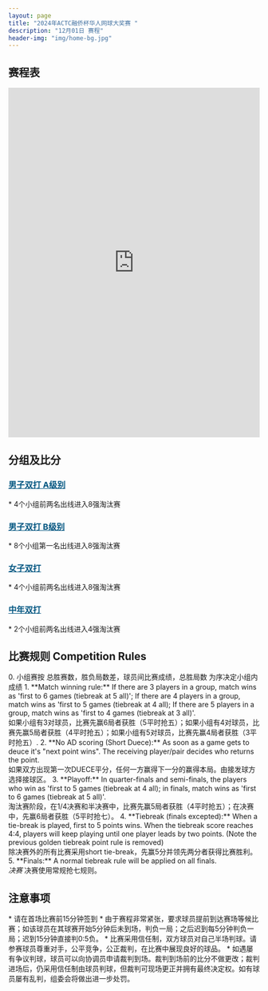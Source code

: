 ```yaml
---
layout: page
title: "2024年ACTC融侨杯华人网球大奖赛 "
description: "12月01日 赛程"
header-img: "img/home-bg.jpg"
---
```



<h2 class="page-header">赛程表</h2>

<iframe width="100%" height="700" frameborder="0" scrolling="auto" allowtransparency="true" src="https://docs.google.com/spreadsheets/d/e/2PACX-1vSLmM0FGMQsVOOQU-6CT7fbDoAM1yNiref7JVxkh1bkaqFDm_pRczUHdPekx29qyA/pubhtml?gid=767093141&single=true"></iframe>


<h2 class="page-header">分组及比分</h2>
<h3> <a href="{{ site.baseurl }}/2024/draw/double_a" target="_blank" style="color:#005580">男子双打 A级别</a></h3>
* 4个小组前两名出线进入8强淘汰赛
<h3> <a href="{{ site.baseurl }}/2024/draw/double_b" target="_blank" style="color:#005580">男子双打 B级别</a></h3>
* 8个小组第一名出线进入8强淘汰赛
<h3> <a href="{{ site.baseurl }}/2024/draw/double_w" target="_blank" style="color:#005580">女子双打</a></h3>
* 4个小组前两名出线进入8强淘汰赛
<h3> <a href="{{ site.baseurl }}/2024/draw/double_s" target="_blank" style="color:#005580">中年双打</a></h3>
* 2个小组前两名出线进入4强淘汰赛

<h2 class="page-header">比赛规则 Competition Rules</h2>
0. 小组赛按 总胜赛数，胜负局数差，球员间比赛成绩，总胜局数 为序决定小组内成绩
1. **Match winning rule:** If there are 3 players in a group, match wins as 'first to 6 games (tiebreak at 5 all)'; If there are 4 players in a group, match wins as 'first to 5 games (tiebreak at 4 all); If there are 5 players in a group, match wins as 'first to 4 games (tiebreak at 3 all)'. <br>如果小组有3对球员，比赛先赢6局者获胜（5平时抢五）；如果小组有4对球员，比赛先赢5局者获胜（4平时抢五）；如果小组有5对球员，比赛先赢4局者获胜（3平时抢五）.
2. **No AD scoring (Short Duece):** As soon as a game gets to deuce it's "next point wins". The receiving player/pair decides who returns the point.<br>如果双方出现第一次DUECE平分，任何一方赢得下一分的赢得本局。由接发球方选择接球区。
3. **Playoff:** In quarter-finals and semi-finals, the players who win as 'first to 5 games (tiebreak at 4 all); in finals, match wins as 'first to 6 games (tiebreak at 5 all)'. <br>淘汰赛阶段，在1/4决赛和半决赛中，比赛先赢5局者获胜（4平时抢五）；在决赛中，先赢6局者获胜（5平时抢七）。
4. **Tiebreak (finals excepted):** When a tie-break is played, first to 5 points wins. When the tiebreak score reaches 4:4, players will keep playing until one player leads by two points. (Note the previous golden tiebreak point rule is removed)<br>除决赛外的所有比赛采用short tie-break，先赢5分并领先两分者获得比赛胜利。
5. **Finals:** A normal tiebreak rule will be applied on all finals.<br><em>决赛</em> 决赛使用常规抢七规则。

<h2 class="page-header">注意事项</h2>
* 请在首场比赛前15分钟签到
* 由于赛程非常紧张，要求球员提前到达赛场等候比赛；如该球员在其球赛开始5分钟后未到场，判负一局；之后迟到每5分钟判负一局；迟到15分钟直接判0:5负。
* 比赛采用信任制，双方球员对自己半场判球。请参赛球员尊重对手，公平竞争，公正裁判，在比赛中展现良好的球品。
* 如遇屡有争议判球，球员可以向协调员申请裁判到场。裁判到场前的比分不做更改；裁判进场后，仍采用信任制由球员判球，但裁判可现场更正并拥有最终决定权。如有球员屡有乱判，组委会将做出进一步处罚。
